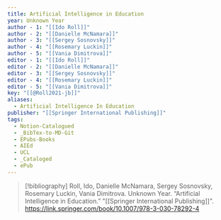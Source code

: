 ```yaml
---
title: Artificial Intelligence in Education
year: Unknown Year
author - 1: "[[Ido Roll]]"
author - 2: "[[Danielle McNamara]]"
author - 3: "[[Sergey Sosnovsky]]"
author - 4: "[[Rosemary Luckin]]"
author - 5: "[[Vania Dimitrova]]"
editor - 1: "[[Ido Roll]]"
editor - 2: "[[Danielle McNamara]]"
editor - 3: "[[Sergey Sosnovsky]]"
editor - 4: "[[Rosemary Luckin]]"
editor - 5: "[[Vania Dimitrova]]"
key: "[[@Roll2021-jb]]"
aliases:
  - Artificial Intelligence In Education
publisher: "[[Springer International Publishing]]"
tags:
  - Notion-Catalogued
  - _BibTex-to-MD-Git
  - EPubs-Books
  - AIEd
  - UCL
  - _Cataloged
  - ePub
---
```


> [!bibliography]
> Roll, Ido, Danielle McNamara, Sergey Sosnovsky, Rosemary Luckin, Vania Dimitrova. Unknown Year. “Artificial Intelligence in Education.” "[[Springer International Publishing]]". https://link.springer.com/book/10.1007/978-3-030-78292-4